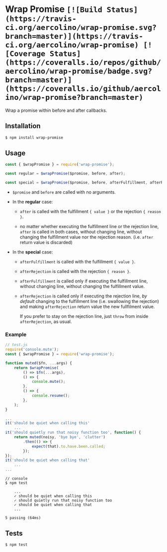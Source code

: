 # Wrap Promise `[![Build Status](https://travis-ci.org/aercolino/wrap-promise.svg?branch=master)](https://travis-ci.org/aercolino/wrap-promise) [![Coverage Status](https://coveralls.io/repos/github/aercolino/wrap-promise/badge.svg?branch=master)](https://coveralls.io/github/aercolino/wrap-promise?branch=master)`


Wrap a promise within before and after callbacks.




## Installation

```bash
$ npm install wrap-promise
```




## Usage

```js
const { $wrapPromise } = require('wrap-promise');

const regular = $wrapPromise($promise, before, after);

const special = $wrapPromise($promise, before, afterFulfillment, afterRejection);
```

+ `$promise` and `before` are called with no arguments.

+ In the **regular** case:

    + `after` is called with the fulfillment `{ value }` or the rejection `{ reason }`.
    
    + no matter whether executing the fulfillment line or the rejection line, `after` is called in both cases, without changing line, without changing the fulfillment value nor the rejection reason. (i.e. `after` return value is discarded)

+ In the **special** case:

    + `afterFulfillment` is called with the fulfillment `{ value }`.
    
    + `afterRejection` is called with the rejection `{ reason }`.
    
    + `afterFulfillment` is called only if executing the fulfillment line, without changing line, without changing the fulfillment value.
    
    + `afterRejection` is called only if executing the rejection line, *by default* changing to the fulfillment line (i.e. swallowing the rejection) and making `afterRejection` return value the new fullfilment value.
    
        If you prefer to stay on the rejection line, just `throw` from inside `afterRejection`, as usual.


### Example

```js
// test.js
require('console.mute');
const { $wrapPromise } = require('wrap-promise');

function muted($fn, ...args) {
    return $wrapPromise(
        () => $fn(...args),
        () => {
            console.mute();
        },
        () => {
            console.resume();
        },
    );
}

...
it('should be quiet when calling this'
    ...
it('should quietly run that noisy function too', function() {
    return muted(noisy, 'bye bye', 'clutter')
        .then(() => {
            expect(that).to.have.been.called;
        });
});
it('should be quiet when calling that'
    ...
...
```
```
// console
$ npm test

    ...
    ✓ should be quiet when calling this
    ✓ should quietly run that noisy function too
    ✓ should be quiet when calling that
    ...

5 passing (64ms)
```




## Tests

```
$ npm test
```
